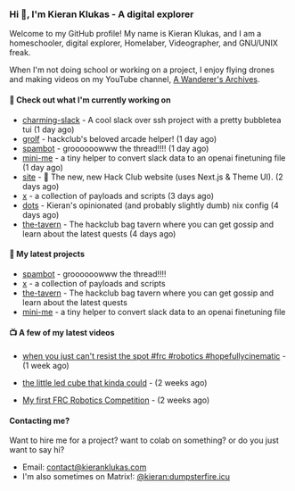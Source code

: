 ### Hi 👋, I'm Kieran Klukas - A digital explorer 

Welcome to my GitHub profile! My name is Kieran Klukas, and I am a homeschooler, digital explorer, Homelaber, Videographer, and GNU/UNIX freak.

When I'm not doing school or working on a project, I enjoy flying drones and making videos on my YouTube channel, [A Wanderer's Archives](https://youtube.com/@wanderer.archives).

#### 👷 Check out what I'm currently working on

- [charming-slack](https://github.com/kcoderhtml/charming-slack) - A cool slack over ssh project with a pretty bubbletea tui (1 day ago)
- [grolf](https://github.com/kcoderhtml/grolf) - hackclub's beloved arcade helper! (1 day ago)
- [spambot](https://github.com/kcoderhtml/spambot) - groooooowww the thread!!!! (1 day ago)
- [mini-me](https://github.com/kcoderhtml/mini-me) - a tiny helper to convert slack data to an openai finetuning file (1 day ago)
- [site](https://github.com/hackclub/site) - 🌈 The new, new Hack Club website (uses Next.js & Theme UI). (2 days ago)
- [x](https://github.com/kcoderhtml/x) - a collection of payloads and scripts (3 days ago)
- [dots](https://github.com/kcoderhtml/dots) - Kieran's opinionated (and probably slightly dumb) nix config (4 days ago)
- [the-tavern](https://github.com/kcoderhtml/the-tavern) - The hackclub bag tavern where you can get gossip and learn about the latest quests (4 days ago)

#### 🌱 My latest projects

- [spambot](https://github.com/kcoderhtml/spambot) - groooooowww the thread!!!!
- [x](https://github.com/kcoderhtml/x) - a collection of payloads and scripts
- [the-tavern](https://github.com/kcoderhtml/the-tavern) - The hackclub bag tavern where you can get gossip and learn about the latest quests
- [mini-me](https://github.com/kcoderhtml/mini-me) - a tiny helper to convert slack data to an openai finetuning file

#### 📺 A few of my latest videos

- [when you just can't resist the spot #frc #robotics #hopefullycinematic](https://www.youtube.com/watch?v=Y7SZ_TDleGM) - (1 week ago)

- [the little led cube that kinda could](https://www.youtube.com/watch?v=um7v7Y04vGw) - (2 weeks ago)

- [My first FRC Robotics Competition](https://www.youtube.com/watch?v=w_o2-eqkbCk) - (2 weeks ago)



#### Contacting me?

Want to hire me for a project? want to colab on something? or do you just want to say hi?

- Email: [contact@kieranklukas.com](mailto:contact@kieranklukas.com)
- I'm also sometimes on Matrix!: [@kieran:dumpsterfire.icu](https://matrix.to/#/@kieran.matrix.dumpsterfire.icu)
